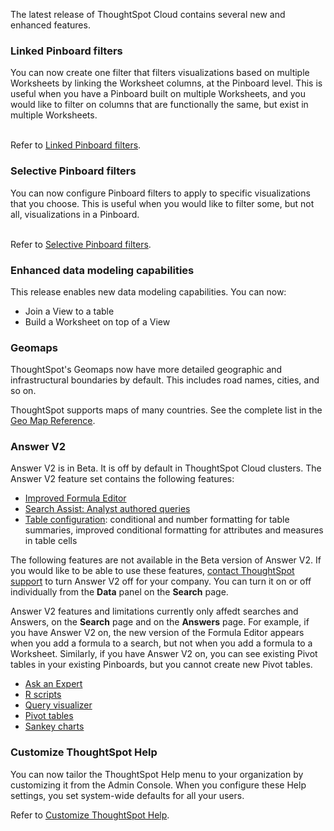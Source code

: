 The latest release of ThoughtSpot Cloud contains several new and enhanced features.

<h3>Linked Pinboard filters</h3>
You can now create one filter that filters visualizations based on multiple Worksheets by linking the Worksheet columns, at the Pinboard level. This is useful when you have a Pinboard built on multiple Worksheets, and you would like to filter on columns that are functionally the same, but exist in multiple Worksheets.<br><br>

Refer to <a href="{{ site.baseurl }}/admin/ts-cloud/linked-filters.html">Linked Pinboard filters</a>.<br>

<h3>Selective Pinboard filters</h3>
You can now configure Pinboard filters to apply to specific visualizations that you choose. This is useful when you would like to filter some, but not all, visualizations in a Pinboard.<br><br>

Refer to <a href="{{ site.baseurl }}/admin/ts-cloud/selective-filters.html">Selective Pinboard filters</a>.

<h3>Enhanced data modeling capabilities</h3>
This release enables new data modeling capabilities. You can now:
<ul>
<li>Join a View to a table</li>
<li>Build a Worksheet on top of a View</li>
</ul>

<h3>Geomaps</h3>
ThoughtSpot's Geomaps now have more detailed geographic and infrastructural boundaries by default. This includes road names, cities, and so on.<br>

ThoughtSpot supports maps of many countries. See the complete list in the <a href="{{ site.baseurl }}/reference/geomap-reference.html">Geo Map Reference</a>.

<h3>Answer V2</h3>
Answer V2 is in Beta. It is off by default in ThoughtSpot Cloud clusters. The Answer V2 feature set contains the following features:

<ul>
<li><a href="{{ site.baseurl }}/complex-search/how-to-add-formula.html">Improved Formula Editor</a></li>
<li><a href="{{ site.baseurl }}/admin/ts-cloud/analyst-authored-queries.html">Search Assist: Analyst authored queries</a></li>
<li><a href="{{ site.baseurl }}/end-user/search/about-tables.html">Table configuration</a>: conditional and number formatting for table summaries, improved conditional formatting for attributes and measures in table cells</li>
</ul>

The following features are not available in the Beta version of Answer V2. If you would like to be able to use these features, <a href="{{ site.baseurl }}/admin/misc/contact.html">contact ThoughtSpot support</a> to turn Answer V2 off for your company. You can turn it on or off individually from the <strong>Data</strong> panel on the <strong>Search</strong> page.

Answer V2 features and limitations currently only affedt searches and Answers, on the <strong>Search</strong> page and on the <strong>Answers</strong> page. For example, if you have Answer V2 on, the new version of the Formula Editor appears when you add a formula to a search, but not when you add a formula to a Worksheet. Similarly, if you have Answer V2 on, you can see existing Pivot tables in your existing Pinboards, but you cannot create new Pivot tables.

<ul>
<li><a href="{{ site.baseurl }}/end-user/search/ask-an-expert.html">Ask an Expert</a></li>
<li><a href="{{ site.baseurl }}/end-user/r-scripts/about-r-in-thoughtspot.html">R scripts</a></li>
<li><a href="{{ site.baseurl }}/end-user/search/about-attributes-and-measures.html#query-details">Query visualizer</a></li>
<li><a href="{{ site.baseurl }}/complex-search/about-pivoting-a-table.html">Pivot tables</a></li>
<li><a href="{{ site.baseurl }}/end-user/search/about-sankey-charts.html">Sankey charts</a></li>
</ul>

<h3>Customize ThoughtSpot Help</h3>
You can now tailor the ThoughtSpot Help menu to your organization by customizing it from the Admin Console. When you configure these Help settings, you set system-wide defaults for all your users.

Refer to <a href="{{ site.baseurl }}/admin/ts-cloud/customize-help.html">Customize ThoughtSpot Help</a>.
